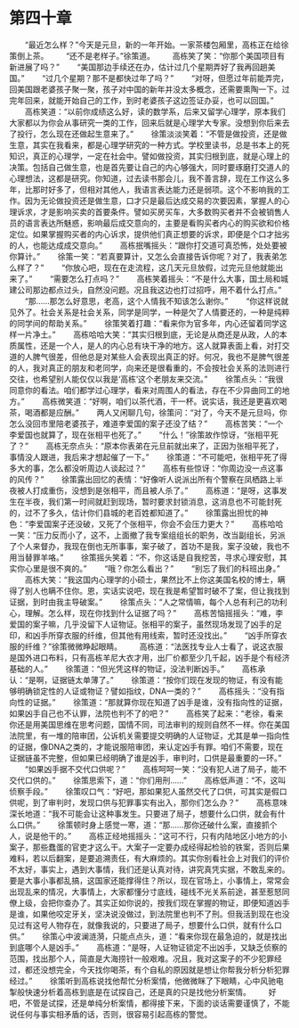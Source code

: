 #	第四十章
　　“最近怎么样？”今天是元旦，新的一年开始。一家茶楼包厢里，高栋正在给徐策倒上茶。
　　“还不是老样子。”徐策道。
　　高栋笑了笑：“你那个美国项目有新进展了吗？”
　　“美国那边手续还在办，估计过几个星期弄好了我再回趟美国。”
　　“过几个星期？那不是都快过年了吗？”
　　“对呀，但愿过年前能弄完，回美国跟老婆孩子聚一聚，孩子对中国的新年并没太多概念，还需要熏陶一下。过完年回来，就能开始自己的工作，到时老婆孩子这边签证办妥，也可以回国。”
　　高栋笑道：“以前你成绩这么好，读的数学系，后来又留学心理学，原本我们大家都以为你会从事研究一类的工作，回来后就是心理学大专家。没想到你后来去了投行，怎么现在还做起生意来了。”
　　徐策淡淡笑着：“不管是做投资，还是做生意，其实在我看来，都是心理学研究的一种方式。学校里读书，总是书本上的死知识，真正的心理学，一定在社会中。譬如做投资，其实归根到底，就是心理上的决策。包括自己做生意，也是首先要让自己的内心够强大，同时要琢磨打交道人的心理想法，这都是研究。你知道，过去读书那会儿，我不善言辞，现在工作这么多年，比那时好多了，但相对其他人，我语言表达能力还是弱项。这个不影响我的工作。因为无论做投资还是做生意，口才只是最后达成交易的次要因素，掌握人的心理诉求，才是影响买卖的首要条件。譬如买房买车，大多数购买者并不会被销售人员的语言表达所魅惑，影响最后成交意向的，主要是看购买者内心的购买欲和价格定位。如果掌握购买者的内心诉求，提供他们真正想要的诉求，即便是个口才拙劣的人，也能达成成交意向。”
　　高栋抿嘴摇头：“跟你打交道可真恐怖，处处要被你算计。”
　　徐策一笑：“若真要算计，又怎么会直接告诉你呢？对了，我表弟怎么样了？”
　　“你放心吧，现在在走流程，这几天元旦放假，过完元旦他就能出来了。”
　　“需要怎么打点吗？”
　　高栋笑着摇头：“不是什么大事，国土局和城建公司那边都点过头，自然没问题。况且我这边也打过招呼，用不着什么打点。”
　　“那……那怎么好意思，老高，这个人情我不知该怎么谢你。”
　　“你这样说就见外了。社会关系是社会关系，同学是同学，一种是欠了人情要还的，一种是纯粹的同学间的帮助关系。”
　　徐策笑着打趣：“看来你为官多年，内心还留着同学这样一片净土。”
　　高栋哈哈大笑：“其实归根到底，无论是从商还是从政，人的本质属性，还是一个人，是人的内心总有块干净的地方。这人就算表面上看，对打交道的人脾气很差，但他总是对某些人会表现出真正的好。何况，我也不是脾气很差的人，我对真正的朋友和老同学，向来还是很看重的，不会按社会关系的法则进行交往，也希望别人能仅仅以我是‘高栋’这个老朋友来交流。”
　　徐策点头：“我很同意你的看法。咱们都学过心理学，看来对周围人的看法，存在不少异曲同工的地方。”
　　高栋微笑道：“好啊，咱们以茶代酒，干一杯。说实话，我还是更喜欢喝茶，喝酒都是应酬。”
　　两人又闲聊几句，徐策问：“对了，今天不是元旦吗，你怎么没回市里陪老婆孩子，难道李爱国的案子还没了结？”
　　高栋苦笑：“一个李爱国也就算了，现在张相平也死了。”
　　“什么！”徐策故作惊讶，“张相平死了？”
　　高栋无奈点头：“原本你表弟在元旦前就出来了，正因为张相平死了，事情没人跟进，我后来才想起催了一下。”
　　徐策道：“不可能吧，张相平死了得多大的事，怎么都没听周边人谈起过？”
　　高栋有些惊讶：“你周边没一点这事的风传？”
　　徐策露出回忆的表情：“好像听人说派出所有个警察在凤栖路上半夜被人打成重伤，没想到是张相平，而且被人杀了。”
　　高栋道：“是呀，这事发生在半夜，我们第一时间就赶到现场，暂时要求封锁消息，这消息也不可能封死的，过不了多久，估计你们县城的老百姓都知道了。”
　　徐策露出担忧的神色：“李爱国案子还没破，又死了个张相平，你会不会压力更大？”
　　高栋哈哈一笑：“压力反而小了，这不，上面撤了我专案组组长的职务，改当副组长，另派了个人来督办，我现在倒也无所事事，案子破了，首功不是我，案子没破，我也不用当替罪羊咯。”
　　徐策摇头笑着：“不，你这话是自我挖苦，寻求心理安慰，其实你心里是很不爽的。”
　　“哦？你怎么看出？”
　　“别忘了我们的科班出身。”
　　高栋大笑：“我这国内心理学的小硕士，果然比不上你这美国名校的博士，瞒得了别人也瞒不住你。恩，实话实说吧，现在我是希望暂时破不了案，但让我找到证据，到时由我主导破案。”
　　徐策点头：“人之常情嘛，每个人总有利己的功利心，理解。怎么样，现在你找到什么证据了吗？”
　　高栋苦恼摇摇头：“难，李爱国的案子嘛，几乎没留下人证物证。张相平的案子，虽然现场发现了凶手的足印，和凶手所穿衣服的纤维，但其他有用线索，暂时还没找出。”
　　“凶手所穿衣服的纤维？”徐策微微睁起眼睛。
　　高栋道：“法医找专业人士看了，说这衣服是国外进口布料，只有高栋羊尼大衣才用，出厂价都至少几千起，凶手是个有经济基础的人。”
　　徐策道：“但光凭这样的物证，没法判断凶手。”
　　高栋承认：“是啊，证据链太单薄了。”
　　徐策道：“按你们现在发现的物证，有没有能够明确锁定性的人证或物证？譬如指纹，DNA一类的？”
　　高栋摇头：“没有指向性的证据。”
　　徐策道：“那就算你现在知道了凶手是谁，没有指向性的证据，如果凶手自己也不认罪，法院也判不了的吧？”
　　高栋笑了起来：“老徐，看来你还是用美国思维在思考问题，国情不同，司法审判的规则自然不一样。你在美国法院里，有一堆的陪审团，公诉机关需要提交明确的人证物证，尤其是单一指向性的证据，像DNA之类的，才能说服陪审团，来认定凶手有罪。咱们不需要，现在证据链虽不完整，但如果已经明确了谁是凶手，审判时，口供是最重要的一环。”
　　“如果凶手据不交代口供呢？”
　　高栋呵呵一笑：“没有犯人进了局子，能不交代口供的。”
　　徐策思索下，道：“你们用刑……”
　　高栋低声道：“不，这叫侦察手段。”
　　徐策叹口气：“好吧，那如果犯人虽然交代了口供，可其实是假口供呢，到了审判时，发现口供与犯罪事实有出入，那你们怎么办？”
　　高栋意味深长地道：“我不可能会让这种事发生。只要进了局子，想要什么口供，就会有什么口供。”
　　徐策顿时身上感觉一寒，道：“那……那你还破什么案，直接抓个人，说是他干的。”
　　高栋正经地摇摇头：“这可不行，只有内陆地区小地方的小案子，那些蠢蛋的官吏才这么干。大案子一定要办成经得起检验的铁案，否则后果难料，若以后翻案，是要追溯责任，有大麻烦的。其实你别看社会上对我们的评价不太好，事实上，遇到大事情，我们还是认真对待，讲究真凭实据，不敢乱来的。要是大事小事都乱搞，这国家还能撑得住？所以，现在官场上，小事情上，常常会出现乱来的情况，大事情上，大家都懂分寸底线，碰线不光关系前途，甚至惹怒同僚上级，会把你查办了。其实正如你说的，按我们现在掌握的物证，即便知道凶手是谁，如果他咬定牙关，坚决说没做过，到法院里也判不了刑。但我活到现在也没见过有这号人物存在，就像我说的，只要进了局子，想要什么口供，就有什么口供。”
　　徐策心中波澜涟漪，只能点点头，道：“看来你现在最急迫的，就是找出到底哪个人是凶手。”
　　高栋道：“是呀，人证物证锁定不出凶手，又缺乏侦察的范围，找出那个人，简直是大海捞针一般艰难。况且，我对这案子的不少犯罪经过，都还没想完全，今天找你喝茶，有个自私的原因就是想让你帮我分析分析犯罪经过。”
　　徐策听到高栋说找他帮忙分析案情，他微微眯了下眼睛，心中风驰电掣般快速分析着高栋到底是在试探自己，还是真的只是找他分析案情。
　　好吧，不管是试探，还是单纯分析案情，都得接下来，下面的谈话需要谨慎了，不能说任何与事实相矛盾的话，否则，很容易引起高栋的警觉。